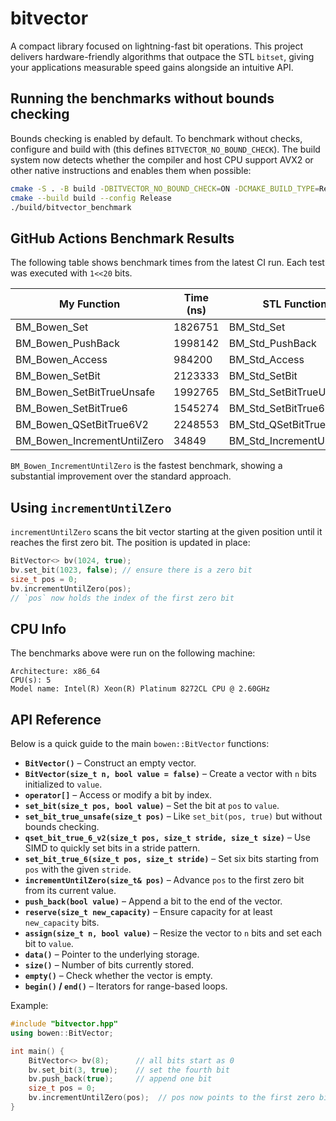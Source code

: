 # bitvector

A compact library focused on lightning-fast bit operations. This project delivers
hardware-friendly algorithms that outpace the STL `bitset`, giving your
applications measurable speed gains alongside an intuitive API.

## Running the benchmarks without bounds checking

Bounds checking is enabled by default. To benchmark without checks, configure and build with (this defines `BITVECTOR_NO_BOUND_CHECK`). The build system now detects whether the compiler and host CPU support AVX2 or other native instructions and enables them when possible:

```bash
cmake -S . -B build -DBITVECTOR_NO_BOUND_CHECK=ON -DCMAKE_BUILD_TYPE=Release
cmake --build build --config Release
./build/bitvector_benchmark
```

## GitHub Actions Benchmark Results

The following table shows benchmark times from the latest CI run. Each test was executed with `1<<20` bits.

| My Function | Time (ns) | STL Function | Time (ns) | Speedup |
|-------------|-----------|--------------|-----------|---------|
| BM_Bowen_Set | 1826751 | BM_Std_Set | 2975545 | 1.63x |
| BM_Bowen_PushBack | 1998142 | BM_Std_PushBack | 2990558 | 1.50x |
| BM_Bowen_Access | 984200 | BM_Std_Access | 2257978 | 2.29x |
| BM_Bowen_SetBit | 2123333 | BM_Std_SetBit | 2740340 | 1.29x |
| BM_Bowen_SetBitTrueUnsafe | 1992765 | BM_Std_SetBitTrueUnsafe | 2558438 | 1.28x |
| BM_Bowen_SetBitTrue6 | 1545274 | BM_Std_SetBitTrue6 | 2601283 | 1.68x |
| BM_Bowen_QSetBitTrue6V2 | 2248553 | BM_Std_QSetBitTrue6 | 3133552 | 1.39x |
| BM_Bowen_IncrementUntilZero | 34849 | BM_Std_IncrementUntilZero | 1941798 | 55.72x |

`BM_Bowen_IncrementUntilZero` is the fastest benchmark, showing a substantial improvement over the standard approach.

## Using `incrementUntilZero`

`incrementUntilZero` scans the bit vector starting at the given position until it reaches the first zero bit. The position is updated in place:

```cpp
BitVector<> bv(1024, true);
bv.set_bit(1023, false); // ensure there is a zero bit
size_t pos = 0;
bv.incrementUntilZero(pos);
// `pos` now holds the index of the first zero bit
```


## CPU Info

The benchmarks above were run on the following machine:

```
Architecture: x86_64
CPU(s): 5
Model name: Intel(R) Xeon(R) Platinum 8272CL CPU @ 2.60GHz
```
## API Reference

Below is a quick guide to the main `bowen::BitVector` functions:

- **`BitVector()`** – Construct an empty vector.
- **`BitVector(size_t n, bool value = false)`** – Create a vector with `n` bits initialized to `value`.
- **`operator[]`** – Access or modify a bit by index.
- **`set_bit(size_t pos, bool value)`** – Set the bit at `pos` to `value`.
- **`set_bit_true_unsafe(size_t pos)`** – Like `set_bit(pos, true)` but without bounds checking.
- **`qset_bit_true_6_v2(size_t pos, size_t stride, size_t size)`** – Use SIMD to quickly set bits in a stride pattern.
- **`set_bit_true_6(size_t pos, size_t stride)`** – Set six bits starting from `pos` with the given `stride`.
- **`incrementUntilZero(size_t& pos)`** – Advance `pos` to the first zero bit from its current value.
- **`push_back(bool value)`** – Append a bit to the end of the vector.
- **`reserve(size_t new_capacity)`** – Ensure capacity for at least `new_capacity` bits.
- **`assign(size_t n, bool value)`** – Resize the vector to `n` bits and set each bit to `value`.
- **`data()`** – Pointer to the underlying storage.
- **`size()`** – Number of bits currently stored.
- **`empty()`** – Check whether the vector is empty.
- **`begin()` / `end()`** – Iterators for range-based loops.

Example:

```cpp
#include "bitvector.hpp"
using bowen::BitVector;

int main() {
    BitVector<> bv(8);      // all bits start as 0
    bv.set_bit(3, true);    // set the fourth bit
    bv.push_back(true);     // append one bit
    size_t pos = 0;
    bv.incrementUntilZero(pos);  // pos now points to the first zero bit
}
```
